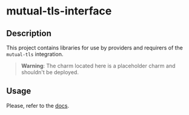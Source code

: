 # mutual-tls-interface

## Description

This project contains libraries for use by providers and requirers of the `mutual-tls` integration. 

> **Warning**: The charm located here is a placeholder charm and shouldn't be deployed.

## Usage

Please, refer to the [docs](https://charmhub.io/mutual-tls-interface/libraries/mutual_tls).
